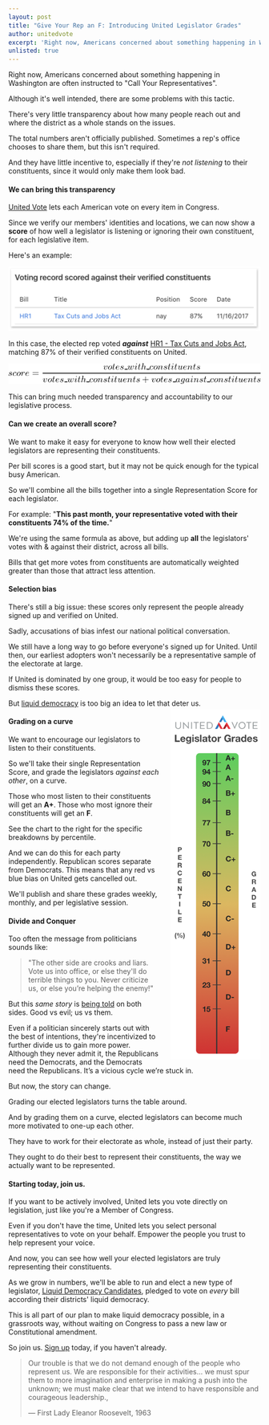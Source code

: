 ```yaml
---
layout: post
title: "Give Your Rep an F: Introducing United Legislator Grades"
author: unitedvote
excerpt: 'Right now, Americans concerned about something happening in Washington are often instructed to Call Your Representatives. But there are a few problems with this tactic.'
unlisted: true
---
```


Right now, Americans concerned about something happening in Washington are often instructed to "Call Your Representatives".

Although it's well intended, there are some problems with this tactic.

There's very little transparency about how many people reach out and where the district as a whole stands on the issues.

The total numbers aren't officially published. Sometimes a rep's office chooses to share them, but this isn't required.

And they have little incentive to, especially if they're *not listening* to their constituents, since it would only make them look bad.

#### We can bring this transparency

[United Vote](/2017/11/06/announcing-united-vote/) lets each American vote on every item in Congress.

Since we verify our members' identities and locations, we can now show a **score** of how well a legislator is listening or ignoring their own constituent, for each legislative item.

Here's an example:

![](/assets/article_images/2017-12-06-give-your-rep-an-f-introducing-united-legislator-grades/example-voting-record-score.png)

In this case, the elected rep voted ***against*** [HR1 - Tax Cuts and Jobs Act](https://united.vote/l/us115-hr1), matching 87% of their verified constituents on United.

![](/assets/article_images/2017-12-06-give-your-rep-an-f-introducing-united-legislator-grades/score-formula.png)

This can bring much needed transparency and accountability to our legislative process.

#### Can we create an overall score?

We want to make it easy for everyone to know how well their elected legislators are representing their constituents.

Per bill scores is a good start, but it may not be quick enough for the typical busy American.

So we'll combine all the bills together into a single Representation Score for each legislator.

For example: "**This past month, your representative voted with their constituents 74% of the time.**"

We're using the same formula as above, but adding up **all** the legislators' votes with & against their district, across all bills.

Bills that get more votes from constituents are automatically weighted greater than those that attract less attention.

#### Selection bias

There's still a big issue: these scores only represent the people already signed up and verified on United.

Sadly, accusations of bias infest our national political conversation.

We still have a long way to go before everyone's signed up for United. Until then, our earliest adopters won't necessarily be a representative sample of the electorate at large.

If United is dominated by one group, it would be too easy for people to dismiss these scores.

But [liquid democracy](/2016/09/21/what-is-liquid-democracy/) is too big an idea to let that deter us.

<a href="/assets/article_images/2017-12-06-give-your-rep-an-f-introducing-united-legislator-grades/legislator-grades-scale.png" target="blank"><img src="/assets/article_images/2017-12-06-give-your-rep-an-f-introducing-united-legislator-grades/legislator-grades-scale.png" style="float: right; margin: -10px 0 0 23px; width: 180px;" class="legislator-grade-scale" /></a>
<style>
  @media (max-width: 500px) {
    .legislator-grade-scale {
      width: 150px !important;
      margin-top: -1px !important;
    }
  }
  @media (max-width: 370px) {
    .legislator-grade-scale {
      width: 105px !important;
      margin-top: 5px !important;
    }
  }
</style>


#### Grading on a curve

We want to encourage our legislators to listen to their constituents.

So we'll take their single Representation Score, and grade the legislators *against each other*, on a curve.

Those who most listen to their constituents will get an **A+**. Those who most ignore their constituents will get an **F**.

See the chart to the right for the specific breakdowns by percentile.

And we can do this for each party independently. Republican scores separate from Democrats. This means that any red vs blue bias on United gets cancelled out.

We'll publish and share these grades weekly, monthly, and per legislative session.

#### Divide and Conquer

Too often the message from politicians sounds like:

> "The other side are crooks and liars. Vote us into office, or else they'll do terrible things to you. Never criticize us, or else you’re helping the enemy!"

But this *same story* is [being told](https://www.quora.com/What-is-the-difference-between-a-liberal-and-a-conservative/answer/Samantha-Bean-7?srid=tOBx) on both sides. Good vs evil; us vs them.

Even if a politician sincerely starts out with the best of intentions, they're incentivized to further divide us to gain more power. Although they never admit it, the Republicans need the Democrats, and the Democrats need the Republicans. It’s a vicious cycle we’re stuck in.

But now, the story can change.

Grading our elected legislators turns the table around.

And by grading them on a curve, elected legislators can become much more motivated to one-up each other.

They have to work for their electorate as whole, instead of just their party.

They ought to do their best to represent their constituents, the way we actually want to be represented.

#### Starting today, join us.

If you want to be actively involved, United lets you vote directly on legislation, just like you're a Member of Congress.

Even if you don't have the time, United lets you select personal representatives to vote on your behalf. Empower the people you trust to help represent your voice.

And now, you can see how well your elected legislators are truly representing their constituents.

As we grow in numbers, we'll be able to run and elect a new type of legislator, [Liquid Democracy Candidates](/2017/07/04/running-liquid-democracy-candidates/), pledged to vote on *every* bill according their districts' liquid democracy.

This is all part of our plan to make liquid democracy possible, in a grassroots way, without waiting on Congress to pass a new law or Constitutional amendment.

So join us. [Sign up](https://united.vote/join) today, if you haven't already.

> Our trouble is that we do not demand enough of the people who represent us. We are responsible for their activities... we must spur them to more imagination and enterprise in making a push into the unknown; we must make clear that we intend to have responsible and courageous leadership.,
>
> — First Lady Eleanor Roosevelt, 1963
